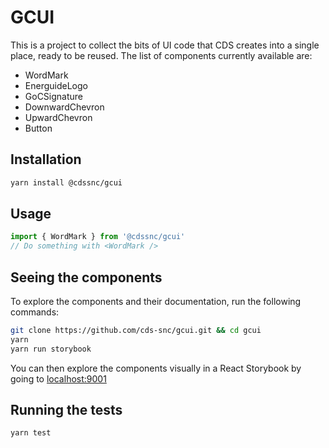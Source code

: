 # GCUI

This is a project to collect the bits of UI code that CDS creates into a single place, ready to be reused.
The list of components currently available are:

* WordMark
* EnerguideLogo
* GoCSignature
* DownwardChevron
* UpwardChevron
* Button


## Installation

```sh
yarn install @cdssnc/gcui
```

## Usage

```javascript
import { WordMark } from '@cdssnc/gcui'
// Do something with <WordMark />
```

## Seeing the components

To explore the components and their documentation, run the following commands:

```sh
git clone https://github.com/cds-snc/gcui.git && cd gcui
yarn
yarn run storybook
```

You can then explore the components visually in a React Storybook by going to [localhost:9001](http://localhost:9001/)

## Running the tests

```sh
yarn test
```
